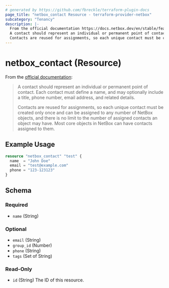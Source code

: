 ```yaml
---
# generated by https://github.com/fbreckle/terraform-plugin-docs
page_title: "netbox_contact Resource - terraform-provider-netbox"
subcategory: "Tenancy"
description: |-
  From the official documentation https://docs.netbox.dev/en/stable/features/contacts/#contacts_1:
  A contact should represent an individual or permanent point of contact. Each contact must define a name, and may optionally include a title, phone number, email address, and related details.
  Contacts are reused for assignments, so each unique contact must be created only once and can be assigned to any number of NetBox objects, and there is no limit to the number of assigned contacts an object may have. Most core objects in NetBox can have contacts assigned to them.
---
```


# netbox_contact (Resource)

From the [official documentation](https://docs.netbox.dev/en/stable/features/contacts/#contacts_1):

> A contact should represent an individual or permanent point of contact. Each contact must define a name, and may optionally include a title, phone number, email address, and related details.
>
> Contacts are reused for assignments, so each unique contact must be created only once and can be assigned to any number of NetBox objects, and there is no limit to the number of assigned contacts an object may have. Most core objects in NetBox can have contacts assigned to them.

## Example Usage

```terraform
resource "netbox_contact" "test" {
  name  = "John Doe"
  email = "test@example.com"
  phone = "123-123123"
}
```

<!-- schema generated by tfplugindocs -->
## Schema

### Required

- `name` (String)

### Optional

- `email` (String)
- `group_id` (Number)
- `phone` (String)
- `tags` (Set of String)

### Read-Only

- `id` (String) The ID of this resource.


